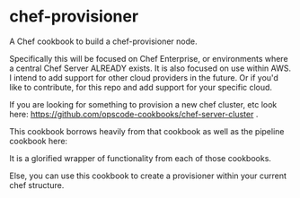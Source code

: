 # chef-provisioner
A Chef cookbook to build a chef-provisioner node.

Specifically this will be focused on Chef Enterprise, 
or environments where a central Chef Server ALREADY exists.
It is also focused on use within AWS. I intend to add support
for other cloud providers in the future. Or if you'd like to 
contribute, for this repo and add support for your specific
cloud.


If you are looking for something to provision a new chef
cluster, etc look here: 
https://github.com/opscode-cookbooks/chef-server-cluster .

This cookbook borrows heavily from that cookbook as well as
the pipeline cookbook here:


It is a glorified wrapper of functionality from each of those
cookbooks.


Else, you can use this cookbook to create a provisioner
within your current chef structure.
